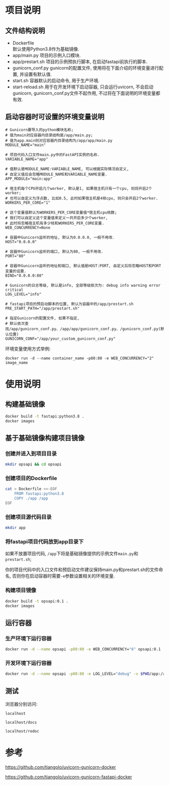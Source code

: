 项目说明
=======

## 文件结构说明

- Dockerfile    
  默认使用Python3.8作为基础镜像.
- app/main.py
  项目的示例入口模块.
- app/prestart.sh
  项目的示例预执行脚本, 在启动fastapi前执行的脚本.
- gunicorn_conf.py
  gunicorn的配置文件, 使用将在下面介绍的环境变量进行配置, 并设置有默认值.
- start.sh
  容器默认的启动命令, 用于生产环境.
- start-reload.sh
  用于在开发环境下启动容器, 只会运行uvicorn, 不会启动gunicorn,
  gunicorn_conf.py文件不起作用, 不过将在下面说明的环境变量都有效.

## 启动容器时可设置的环境变量说明

```
# Gunicorn要导入的python模块名称;
# 值为main对应容器内目录结构是/app/main.py;
# 值为app.main则对应容器内目录结构为/app/app/main.py
MODULE_NAME="main"

# 项目代码入口文件main.py中的FastAPI实例的名称.
VARIABLE_NAME="app"

# 值默认是MODULE_NAME:VARIABLE_NAME, 可以根据实际情况自定义,
# 自定义值后会忽略MODULE_NAME和VARIABLE_NAME变量.
APP_MODULE="main:app"

# 宿主机每个CPU开启几个worker, 默认是1, 如果宿主机只有一个cpu, 则将开启2个worker;
# 也可以自定义为浮点数, 比如0.5, 此时如果宿主机是4核cpu, 则只会开启2个worker.
WORKERS_PER_CORE="1"

# 这个变量值默认为WORKERS_PER_CORE变量值*宿主机cpu核数;
# 我们可以自定义这个变量值来定义一共开启多少个worker,
# 此时将忽略宿主机有多少核和WORKERS_PER_CORE变量.
WEB_CONCURRENCY=None

# 容器中Gunicorn监听的地址, 默认为0.0.0.0, 一般不用改.
HOST="0.0.0.0"

# 容器中Gunicorn监听的端口, 默认为80, 一般不用改.
PORT="80"

# 容器中Gunicorn监听的地址和端口, 默认值是HOST:PORT, 自定义后将忽略HOST和PORT变量的设置.
BIND="0.0.0.0:80"

# Gunicorn的日志等级, 默认是info, 全部等级依次为: debug info warning error critical
LOG_LEVEL="info"

# fastapi项目的预启动脚本的位置, 默认为容器中的/app/prestart.sh
PRE_START_PATH="/app/prestart.sh"

# 指定Gunicorn的配置文件, 如果不指定,
# 默认依次查找/app/gunicorn_conf.py、/app/app/gunicorn_conf.py、/gunicorn_conf.py(默认位置)
GUNICORN_CONF="/app/your_custom_gunicorn_conf.py"
```

环境变量使用方式举例:

`docker run -d --name container_name -p80:80 -e WEB_CONCURRENCY="2" image_name`


使用说明
=======

## 构建基础镜像

```bash
docker build -t fastapi:python3.8 .
docker images
```

## 基于基础镜像构建项目镜像

### 创建并进入到项目目录
```bash
mkdir opsapi && cd opsapi
```

### 创建项目的Dockerfile
```bash
cat > Dockerfile <<-EOF
    FROM fastapi:python3.8
    COPY ./app /app
EOF
```

### 创建项目源代码目录
```bash
mkdir app
```

### 将fastapi项目代码放到app目录下

如果不放置项目代码, `/app`下将是基础镜像提供的示例文件`main.py`和`prestart.sh`;

你的项目代码中的入口文件和预启动文件建议保持main.py和prestart.sh的文件命名,
否则你在启动容器时需要`-e`参数设置相关的环境变量.

### 构建项目镜像

```bash
docker build -t opsapi:0.1 .
docker images
```


## 运行容器

### 生产环境下运行容器

```bash
docker run -d --name opsapi -p80:80 -e WEB_CONCURRENCY="6" opsapi:0.1
```

### 开发环境下运行容器

```bash
docker run -d --name opsapi -p80:80 -e LOG_LEVEL="debug" -v $PWD/app:/app opsapi:0.1 /start-reload.sh
```

## 测试

浏览器分别访问:

```
localhost

localhost/docs

localhost/redoc
```


参考
===

https://github.com/tiangolo/uvicorn-gunicorn-docker

https://github.com/tiangolo/uvicorn-gunicorn-fastapi-docker
